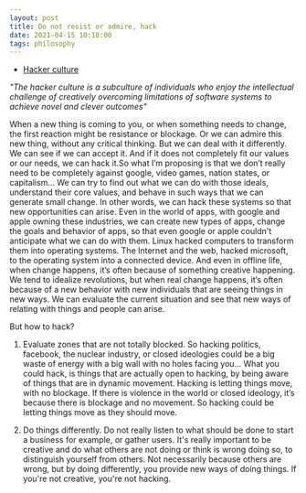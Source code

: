 ```yaml
---
layout: post
title: Do not resist or admire, hack
date: 2021-04-15 10:18:00
tags: philosophy
---
```


- [Hacker culture](https://en.wikipedia.org/wiki/Hacker_culture)

<em>"The hacker culture is a subculture of individuals who enjoy the intellectual challenge of creatively overcoming limitations of software systems to achieve novel and clever outcomes"</em>

When a new thing is coming to you, or when something needs to change, the first reaction might be resistance or blockage. Or we can admire this new thing, without any critical thinking. But we can deal with it differently. We can see if we can accept it. And if it does not completely fit our values or our needs, we can hack it.So what I’m proposing is that we don’t really need to be completely against google, video games, nation states, or capitalism… We can try to find out what we can do with those ideals, understand their core values, and behave in such ways that we can generate small change. In other words, we can hack these systems so that new opportunities can arise. Even in the world of apps, with google and apple owning these industries, we can create new types of apps, change the goals and behavior of apps, so that even google or apple couldn't anticipate what we can do with them. Linux hacked computers to transform them into operating systems. The Internet and the web, hacked microsoft, to the operating system into a connected device. And even in offline life, when change happens, it’s often because of something creative happening. We tend to idealize revolutions, but when real change happens, it’s often because of a new behavior with new individuals that are seeing things in new ways. We can evaluate the current situation and see that new ways of relating with things and people can arise.

But how to hack?

1. Evaluate zones that are not totally blocked. So hacking politics, facebook, the nuclear industry, or closed ideologies could be a big waste of energy with a big wall with no holes facing you… What you could hack, is things that are actually open to hacking, by being aware of things that are in dynamic movement. Hacking is letting things move, with no blockage. If there is violence in the world or closed ideology, it’s because there is blockage and no movement. So hacking could be letting things move as they should move.

2. Do things differently. Do not really listen to what should be done to start a business for example, or gather users. It's really important to be creative and do what others are not doing or think is wrong doing so, to distinguish yourself from others. Not necessarily because others are wrong, but by doing differently, you provide new ways of doing things. If you're not creative, you're not hacking.
